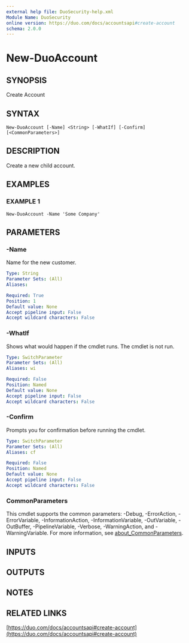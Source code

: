```yaml
---
external help file: DuoSecurity-help.xml
Module Name: DuoSecurity
online version: https://duo.com/docs/accountsapi#create-account
schema: 2.0.0
---
```


# New-DuoAccount

## SYNOPSIS
Create Account

## SYNTAX

```
New-DuoAccount [-Name] <String> [-WhatIf] [-Confirm] [<CommonParameters>]
```

## DESCRIPTION
Create a new child account.

## EXAMPLES

### EXAMPLE 1
```
New-DuoAccount -Name 'Some Company'
```

## PARAMETERS

### -Name
Name for the new customer.

```yaml
Type: String
Parameter Sets: (All)
Aliases:

Required: True
Position: 1
Default value: None
Accept pipeline input: False
Accept wildcard characters: False
```

### -WhatIf
Shows what would happen if the cmdlet runs.
The cmdlet is not run.

```yaml
Type: SwitchParameter
Parameter Sets: (All)
Aliases: wi

Required: False
Position: Named
Default value: None
Accept pipeline input: False
Accept wildcard characters: False
```

### -Confirm
Prompts you for confirmation before running the cmdlet.

```yaml
Type: SwitchParameter
Parameter Sets: (All)
Aliases: cf

Required: False
Position: Named
Default value: None
Accept pipeline input: False
Accept wildcard characters: False
```

### CommonParameters
This cmdlet supports the common parameters: -Debug, -ErrorAction, -ErrorVariable, -InformationAction, -InformationVariable, -OutVariable, -OutBuffer, -PipelineVariable, -Verbose, -WarningAction, and -WarningVariable. For more information, see [about_CommonParameters](http://go.microsoft.com/fwlink/?LinkID=113216).

## INPUTS

## OUTPUTS

## NOTES

## RELATED LINKS

[https://duo.com/docs/accountsapi#create-account](https://duo.com/docs/accountsapi#create-account)

